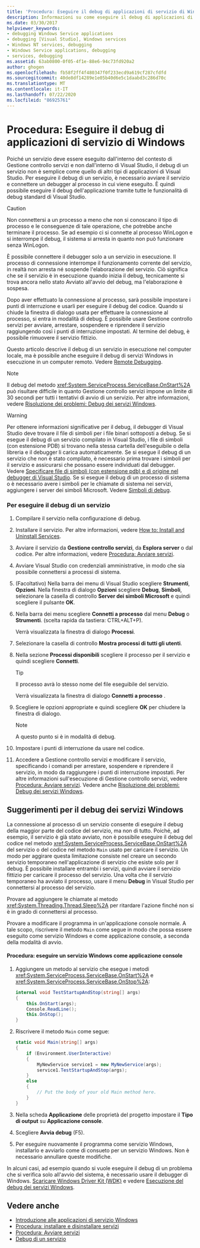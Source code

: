 ```yaml
---
title: 'Procedura: Eseguire il debug di applicazioni di servizio di Windows'
description: Informazioni su come eseguire il debug di applicazioni di servizio Windows, che non sono semplici da eseguire il debug come altri tipi di applicazioni di Visual Studio.
ms.date: 03/30/2017
helpviewer_keywords:
- debugging Windows Service applications
- debugging [Visual Studio], Windows services
- Windows NT services, debugging
- Windows Service applications, debugging
- services, debugging
ms.assetid: 63ab0800-0f05-4f1e-88e6-94c73fd920a2
author: ghogen
ms.openlocfilehash: fb58f2ff4f480347f0f233ecd9a619cf287cfdfd
ms.sourcegitcommit: 40de8df14289e1e05b40d6e5c1daabd3c286d70c
ms.translationtype: MT
ms.contentlocale: it-IT
ms.lasthandoff: 07/22/2020
ms.locfileid: "86925761"
---
```

# <a name="how-to-debug-windows-service-applications"></a>Procedura: Eseguire il debug di applicazioni di servizio di Windows
Poiché un servizio deve essere eseguito dall'interno del contesto di Gestione controllo servizi e non dall'interno di Visual Studio, il debug di un servizio non è semplice come quello di altri tipi di applicazioni di Visual Studio. Per eseguire il debug di un servizio, è necessario avviare il servizio e connettere un debugger al processo in cui viene eseguito. È quindi possibile eseguire il debug dell'applicazione tramite tutte le funzionalità di debug standard di Visual Studio.  
  
> [!CAUTION]
> Non connettersi a un processo a meno che non si conoscano il tipo di processo e le conseguenze di tale operazione, che potrebbe anche terminare il processo. Se ad esempio ci si connette al processo WinLogon e si interrompe il debug, il sistema si arresta in quanto non può funzionare senza WinLogon.  
  
 È possibile connettere il debugger solo a un servizio in esecuzione. Il processo di connessione interrompe il funzionamento corrente del servizio, in realtà non arresta né sospende l'elaborazione del servizio. Ciò significa che se il servizio è in esecuzione quando inizia il debug, tecnicamente si trova ancora nello stato Avviato all'avvio del debug, ma l'elaborazione è sospesa.  
  
 Dopo aver effettuato la connessione al processo, sarà possibile impostare i punti di interruzione e usarli per eseguire il debug del codice. Quando si chiude la finestra di dialogo usata per effettuare la connessione al processo, si entra in modalità di debug. È possibile usare Gestione controllo servizi per avviare, arrestare, sospendere e riprendere il servizio raggiungendo così i punti di interruzione impostati. Al termine del debug, è possibile rimuovere il servizio fittizio.  
  
 Questo articolo descrive il debug di un servizio in esecuzione nel computer locale, ma è possibile anche eseguire il debug di servizi Windows in esecuzione in un computer remoto. Vedere [Remote Debugging](/visualstudio/debugger/debug-installed-app-package).  
  
> [!NOTE]
> Il debug del metodo <xref:System.ServiceProcess.ServiceBase.OnStart%2A> può risultare difficile in quanto Gestione controllo servizi impone un limite di 30 secondi per tutti i tentativi di avvio di un servizio. Per altre informazioni, vedere [Risoluzione dei problemi: Debug dei servizi Windows](troubleshooting-debugging-windows-services.md).  
  
> [!WARNING]
> Per ottenere informazioni significative per il debug, il debugger di Visual Studio deve trovare il file di simboli per i file binari sottoposti a debug. Se si esegue il debug di un servizio compilato in Visual Studio, i file di simboli (con estensione PDB) si trovano nella stessa cartella dell'eseguibile o della libreria e il debugger li carica automaticamente. Se si esegue il debug di un servizio che non è stato compilato, è necessario prima trovare i simboli per il servizio e assicurarsi che possano essere individuati dal debugger. Vedere [Specificare file di simboli (con estensione pdb) e di origine nel debugger di Visual Studio](/visualstudio/debugger/specify-symbol-dot-pdb-and-source-files-in-the-visual-studio-debugger). Se si esegue il debug di un processo di sistema o è necessario avere i simboli per le chiamate di sistema nei servizi, aggiungere i server dei simboli Microsoft. Vedere [Simboli di debug](/windows/desktop/DxTechArts/debugging-with-symbols).  
  
### <a name="to-debug-a-service"></a>Per eseguire il debug di un servizio  
  
1. Compilare il servizio nella configurazione di debug.  
  
2. Installare il servizio. Per altre informazioni, vedere [How to: Install and Uninstall Services](how-to-install-and-uninstall-services.md).  
  
3. Avviare il servizio da **Gestione controllo servizi**, da **Esplora server** o dal codice. Per altre informazioni, vedere [Procedura: Avviare servizi](how-to-start-services.md).  
  
4. Avviare Visual Studio con credenziali amministrative, in modo che sia possibile connettersi a processi di sistema.  
  
5. (Facoltativo) Nella barra dei menu di Visual Studio scegliere **Strumenti**, **Opzioni**. Nella finestra di dialogo **Opzioni** scegliere **Debug**, **Simboli**, selezionare la casella di controllo **Server dei simboli Microsoft** e quindi scegliere il pulsante **OK**.  
  
6. Nella barra dei menu scegliere **Connetti a processo** dal menu **Debug** o **Strumenti**. (scelta rapida da tastiera: CTRL+ALT+P).  
  
     Verrà visualizzata la finestra di dialogo **Processi**.  
  
7. Selezionare la casella di controllo **Mostra processi di tutti gli utenti**.  
  
8. Nella sezione **Processi disponibili** scegliere il processo per il servizio e quindi scegliere **Connetti**.  
  
    > [!TIP]
    > Il processo avrà lo stesso nome del file eseguibile del servizio.  
  
     Verrà visualizzata la finestra di dialogo **Connetti a processo** .  
  
9. Scegliere le opzioni appropriate e quindi scegliere **OK** per chiudere la finestra di dialogo.  
  
    > [!NOTE]
    > A questo punto si è in modalità di debug.  
  
10. Impostare i punti di interruzione da usare nel codice.  
  
11. Accedere a Gestione controllo servizi e modificare il servizio, specificando i comandi per arrestare, sospendere e riprendere il servizio, in modo da raggiungere i punti di interruzione impostati. Per altre informazioni sull'esecuzione di Gestione controllo servizi, vedere [Procedura: Avviare servizi](how-to-start-services.md). Vedere anche [Risoluzione dei problemi: Debug dei servizi Windows](troubleshooting-debugging-windows-services.md).  
  
## <a name="debugging-tips-for-windows-services"></a>Suggerimenti per il debug dei servizi Windows  
 La connessione al processo di un servizio consente di eseguire il debug della maggior parte del codice del servizio, ma non di tutto. Poiché, ad esempio, il servizio è già stato avviato, non è possibile eseguire il debug del codice nel metodo <xref:System.ServiceProcess.ServiceBase.OnStart%2A> del servizio o del codice nel metodo `Main` usato per caricare il servizio. Un modo per aggirare questa limitazione consiste nel creare un secondo servizio temporaneo nell'applicazione di servizio che esiste solo per il debug. È possibile installare entrambi i servizi, quindi avviare il servizio fittizio per caricare il processo del servizio. Una volta che il servizio temporaneo ha avviato il processo, usare il menu **Debug** in Visual Studio per connettersi al processo del servizio.  
  
 Provare ad aggiungere le chiamate al metodo <xref:System.Threading.Thread.Sleep%2A> per ritardare l'azione finché non si è in grado di connettersi al processo.  
  
 Provare a modificare il programma in un'applicazione console normale. A tale scopo, riscrivere il metodo `Main` come segue in modo che possa essere eseguito come servizio Windows e come applicazione console, a seconda della modalità di avvio.  
  
#### <a name="how-to-run-a-windows-service-as-a-console-application"></a>Procedura: eseguire un servizio Windows come applicazione console  
  
1. Aggiungere un metodo al servizio che esegue i metodi <xref:System.ServiceProcess.ServiceBase.OnStart%2A> e <xref:System.ServiceProcess.ServiceBase.OnStop%2A>:  
  
    ```csharp  
    internal void TestStartupAndStop(string[] args)  
    {  
        this.OnStart(args);  
        Console.ReadLine();  
        this.OnStop();  
    }  
    ```  
  
2. Riscrivere il metodo `Main` come segue:  
  
    ```csharp  
    static void Main(string[] args)  
    {  
        if (Environment.UserInteractive)  
        {  
            MyNewService service1 = new MyNewService(args);  
            service1.TestStartupAndStop(args);  
        }  
        else  
        {  
            // Put the body of your old Main method here.  
        }  
    }
    ```  
  
3. Nella scheda **Applicazione** delle proprietà del progetto impostare il **Tipo di output** su **Applicazione console**.  
  
4. Scegliere **Avvia debug** (F5).  
  
5. Per eseguire nuovamente il programma come servizio Windows, installarlo e avviarlo come di consueto per un servizio Windows. Non è necessario annullare queste modifiche.  
  
 In alcuni casi, ad esempio quando si vuole eseguire il debug di un problema che si verifica solo all'avvio del sistema, è necessario usare il debugger di Windows. [Scaricare Windows Driver Kit (WDK)](/windows-hardware/drivers/download-the-wdk) e vedere [Esecuzione del debug dei servizi Windows](https://support.microsoft.com/kb/824344).  
  
## <a name="see-also"></a>Vedere anche

- [Introduzione alle applicazioni di servizio Windows](introduction-to-windows-service-applications.md)
- [Procedura: installare e disinstallare servizi](how-to-install-and-uninstall-services.md)
- [Procedura: Avviare servizi](how-to-start-services.md)
- [Debug di un servizio](/windows/desktop/Services/debugging-a-service)
